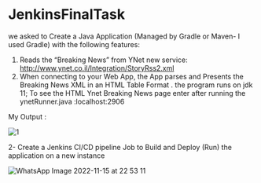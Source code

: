 # JenkinsFinalTask
we asked to  Create a Java Application (Managed by Gradle or Maven- I used Gradle) with the following features:
1. Reads the “Breaking News” from YNet new service:
http://www.ynet.co.il/Integration/StoryRss2.xml
2. When connecting to your Web App, the App parses and Presents the Breaking
News XML in an HTML Table Format .
the program runs on jdk 11; 
To see the HTML Ynet Breaking News page enter after running the ynetRunner.java :localhost:2906 


My Output :

![1](https://user-images.githubusercontent.com/66691418/201999680-c1b02668-bcc7-497e-b08d-58accfaac166.png)



2- Create a Jenkins CI/CD pipeline Job to Build and Deploy (Run) the application on a new
instance

![WhatsApp Image 2022-11-15 at 22 53 11](https://user-images.githubusercontent.com/66691418/202025715-3ed7b051-bb4f-4dba-98ad-f7ae44d27f5b.jpg)
